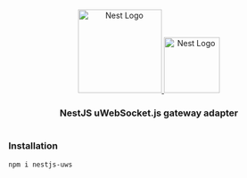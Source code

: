 <h1 align="center"></h1>

<div align="center">
  <a href="http://nestjs.com/" target="_blank">
    <img src="https://nestjs.com/img/logo_text.svg" width="150" alt="Nest Logo" />
  </a>
  
  <a href="https://github.com/uNetworking/uWebSockets.js" target="_blank">
      <img src="https://raw.githubusercontent.com/uNetworking/uWebSockets/master/misc/logo.svg" width="100" alt="Nest Logo" />
    </a>
</div>

<h3 align="center">NestJS uWebSocket.js gateway adapter</h3>

<div align="center">
  <img src="https://github.com/heavenlyteam/nestjs-uws/workflows/Build/badge.svg" alt="">
</div>

### Installation

```bash
npm i nestjs-uws
```
